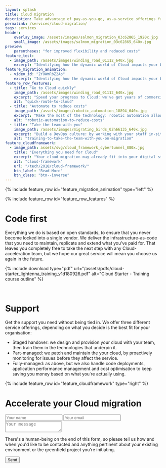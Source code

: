 ```yaml
---
layout: splash
title: Cloud migration
description: Take advantage of pay-as-you-go, as-a-service offerings from multiple Cloud vendors to drive down IT costs
permalink: /services/cloud-migration/
tags: services
header:
    overlay_image: /assets/images/salmon_migration_03c62865_1920x.jpg
    small_image: /assets/images/salmon_migration_03c62865_640x.jpg
preview:
    parentheses: "for improved flexibility and reduced costs"
feature_test:
  - image_path: /assets/images/winding_road_01112_640x.jpg
    excerpt: "Identifying how the dynamic world of Cloud impacts your business is something you may only have limited time for.  Lightenna can ease your migration, drive costs down by increasing competition between Cloud vendors and help your team adopt new tools to realise productivity gains."
feature_migration_animation:
  - video_id: "2YOWmRbZ2Ao"
    excerpt: "Identifying how the dynamic world of Cloud impacts your business is something you may only have limited time for.  Lightenna can ease your migration, drive costs down by increasing competition between Cloud vendors and help your team adopt new tools to realise productivity gains."
feature_row_features:
  - title: "Go to Cloud quickly"
    image_path: /assets/images/winding_road_01112_640x.jpg
    excerpt: "Speed your progress to Cloud: we've got years of commercial Cloud migration experience, which means your team don't have to start from scratch."
    alt: "quick-route-to-cloud"
  - title: "Automate to reduce costs"
    image_path: /assets/images/robotic_automation_18894_640x.jpg
    excerpt: "Make the most of the technology: robotic automation allows your team to work more efficiently and ultimately to a higher level of productivity."
    alt: "robotic-automation-to-reduce-costs"
  - title: "Take the team with you"
    image_path: /assets/images/migrating_birds_02h66135_640x.jpg
    excerpt: "Build a DevOps culture: by working with your staff in-situ, we can help them adopt new tools to build confidence in running a performant web service."
    alt: "training-to-take-the-team-with-you-on-migration"
feature_cloudframework:
  - image_path: assets/svg/cloud_framework_cybertunnel_880x.jpg
    title: "Everything you need for Cloud"
    excerpt: "Your cloud migration may already fit into your digital strategy, but if you'd like advice on how to integrate this project into your wider programme, please [get in touch](/contact/).  Our consultants can bring to bear years of experience in Cloud adoption to help your business take on the right mix of services from hyperscale providers such as AWS, Google Cloud and Microsoft Azure or others.  We're independent, so we can also recommend smaller ($250m+ market cap) providers to bring you the best value proposition."
    alt: "cloud-framework"
    url: "/tech/2018/cloud-framework/"
    btn_label: "Read More"
    btn_class: "btn--inverse"
---
```


<style>
    /* hack page title for alignment on this particular image */
    h1.page__title {
        padding-top: 1.0em;
    }
</style>

{% include feature_row id="feature_migration_animation" type="left" %}

{% include feature_row id="feature_row_features" %}

# Code first

Everything we do is based on open standards, to ensure that you never become locked into a single vendor.
We deliver the infrastructure-as-code that you need to maintain, replicate and extend what you've paid for.
That leaves you completely free to take the next step with any Cloud-acceleration team, but we hope our great service will mean you choose us again in the future.

{% include download type="pdf" url="/assets/pdfs/cloud-starter_lightenna_training_v1d180926.pdf" alt="Cloud Starter - Training course outline" %}

<div class="feature__wrapper">&nbsp;</div>

# Support

Get the support you need without being tied in.  We offer three different service offerings, depending on what you decide is the best fit for your organisation:
* Staged handover: we design and provision your cloud with your team, then train them in the technologies that underpin it.
* Part-managed: we patch and maintain the your cloud, by proactively monitoring for issues before they affect the service.
* Fully-managed: as above, but we also handle code deployments, application performance management and cost optimisation to keep saving you money based on what you're actually using.

{% include feature_row id="feature_cloudframework" type="right" %}

# Accelerate your Cloud migration

<a name="form" />
<form action="https://formspree.io/alex_stanhope@hotmail.com"
      method="POST">
    <input type="text" name="name" placeholder="Your name">
    <input type="email" name="email" placeholder="Your email">
    <textarea name="message" placeholder="Your message"></textarea>
    <p>There's a human-being on the end of this form, so please tell us how and when you'd like to be contacted
    and anything pertinent about your existing environment or the greenfield project you're initiating.</p>
    <button type="submit" class="btn btn--primary btn--large">Send</button>
</form>
<div stlye="clear:both;">&nbsp;</div>